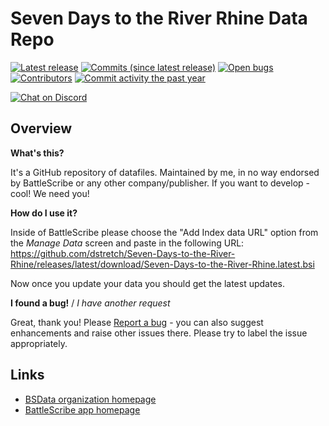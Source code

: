 Seven Days to the River Rhine Data Repo
==================

[![Latest release](https://img.shields.io/github/release/dstretch/Seven-Days-to-the-River-Rhine.svg?style=flat-square)](https://github.com/dstretch/Seven-Days-to-the-River-Rhine/releases/latest)
[![Commits (since latest release)](https://img.shields.io/github/commits-since/dstretch/Seven-Days-to-the-River-Rhine/latest.svg?style=flat-square)](https://github.com/dstretch/Seven-Days-to-the-River-Rhine/releases)
[![Open bugs](https://img.shields.io/github/issues/dstretch/Seven-Days-to-the-River-Rhine/bug.svg?style=flat-square&label=bugs)](https://github.com/dstretch/Seven-Days-to-the-River-Rhine/issues?q=is%3Aissue+is%3Aopen+label%3Abug)
[![Contributors](https://img.shields.io/github/contributors/dstretch/Seven-Days-to-the-River-Rhine.svg?style=flat-square)](https://github.com/dstretch/Seven-Days-to-the-River-Rhine/graphs/contributors)
[![Commit activity the past year](https://img.shields.io/github/commit-activity/y/dstretch/Seven-Days-to-the-River-Rhine.svg?style=flat-square)](https://github.com/dstretch/Seven-Days-to-the-River-Rhine/pulse/monthly)

[![Chat on Discord](https://img.shields.io/discord/558412685981777922.svg?logo=discord&style=popout-square)](https://www.bsdata.net/discord)

## Overview ##

__What's this?__

It's a GitHub repository of datafiles.
Maintained by me, in no way endorsed by BattleScribe or any other company/publisher. If you want
to develop - cool! We need you!

__How do I use it?__

Inside of BattleScribe please choose the "Add Index data URL" option from the *Manage Data* screen and paste in the following URL: https://github.com/dstretch/Seven-Days-to-the-River-Rhine/releases/latest/download/Seven-Days-to-the-River-Rhine.latest.bsi

Now once you update your data you should get the latest updates.

__I found a bug!__ / *I have another request*

Great, thank you! Please [Report a bug][bug report] - you can also suggest enhancements and raise other issues there. Please try to label the issue appropriately.

## Links ##

* [BSData organization homepage][BSData.net]
* [BattleScribe app homepage](https://www.battlescribe.net/)

[BSData.net]: https://www.bsdata.net/
[bug report]: https://github.com/dstretch/Seven-Days-to-the-River-Rhine/issues/new/choose
